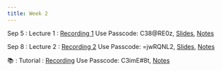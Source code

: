 ```yaml
---
title: Week 2
---
```


Sep 5
: Lecture 1
  : [Recording 1](https://hku.zoom.us/rec/play/YQ7VsveIanEhxL825ZTpaHl4a4Iu81NPcY7uGlE8fTXdYuYQo-H-NE9vXw1zSJXK2QM-9m9F8UAnok54.Q4XNI9wsnj5chw3w) Use Passcode: C38@RE0z, [Slides](https://docs.google.com/presentation/d/1kGbGecvAzBoFz48Kye1-xkOYkWcmirlgZTtZiSL_gVo/edit#slide=id.gf5583ae1f7_0_162), [Notes](https://colab.research.google.com/drive/1T1Fvoz0rBlPHiODxLzIQDA-8yOWSTd9D?usp=sharing)
  
Sep 8
: Lecture 2
  : [Recording 2](https://hku.zoom.us/rec/play/GTa_w2IOcsP6lKpsclGO3i4BmC4ZFiYX6MuPRW2RQ9wOVOnx5Cji5DSQy42zTMUUTN41uCMhtoDGmlXG.X3IzqDgG1U9MpNHr) Use Passcode: =jwRQNL2, [Slides](https://docs.google.com/presentation/d/1LTbC5R7lDkbgBnjzntpOEOyBANcsy6p_lAO3MPke-D0/edit?resourcekey=0-uWNl-xuf-zGy_YRnPNnpFg#slide=id.gf5583ae1f7_0_162), [Notes](https://colab.research.google.com/drive/1f9IBv6qkS1BSYXfUgsiGMVjmkdyVBHOh?usp=sharing)
 
 📚
: Tutorial
  : [Recording](https://hku.zoom.us/rec/play/NzAT34S-cyc2iIMo8s0GBTOt92Ga0bauuRs2Z4it2bQfBKSmv4h8L0uIJ3vQLZ0DmS2II6QdAx4UrAWu.gpDj8dP2ZPmjT6db) Use Passcode: C3imE#8t, [Notes](https://colab.research.google.com/drive/1vbSOdKfBqpFIlVIY0E9ipuat1cbOK1rv#scrollTo=MGVXIsk5OHLI)